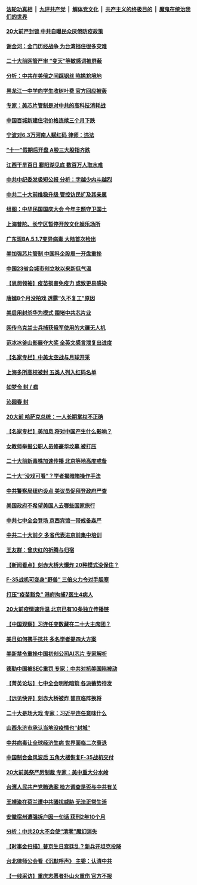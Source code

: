 ####  [法轮功真相](../../../../basic/blob/master/README.md?t=10110001) &nbsp;|&nbsp; [九评共产党](../../../../9ping.md/blob/master/README.md?t=10110001) &nbsp;|&nbsp; [解体党文化](../../../../jtdwh.md/blob/master/README.md?t=10110001)  &nbsp;|&nbsp; [共产主义的终极目的](../../../../gczydzjmd.md/blob/master/README.md?t=10110001) &nbsp;|&nbsp; [魔鬼在统治我们的世界](../../../../mgztzwmdsj.md/blob/master/README.md?t=10110001) 

#### [20大前严封锁 中共自曝民众厌倦防疫政策](../pages/nsc413/n13842480.md?t=10110001) 

#### [谢金河：金门历经战争 为台湾挡住很多灾难](../pages/nsc413/n13842379.md?t=10110001) 

#### [二十大前网管严审 “变天”等敏感词被屏蔽](../pages/nsc413/n13842389.md?t=10110001) 

#### [分析：中共在美俄之间踩钢丝 陷尴尬境地](../pages/nsc413/n13841990.md?t=10110001) 

#### [黑龙江一中学向学生收树叶费 官方回应被轰](../pages/nsc413/n13842328.md?t=10110001) 

#### [专家：美芯片管制是对中共的高科技消耗战](../pages/nsc413/n13842316.md?t=10110001) 

#### [中国百城新建住宅价格连续三个月下跌](../pages/nsc413/n13842200.md?t=10110001) 

#### [宁波对6.3万河南人赋红码 律师：违法](../pages/nsc413/n13842291.md?t=10110001) 

#### [“十一”假期后开盘 A股三大股指齐跌](../pages/nsc413/n13842294.md?t=10110001) 

#### [江西干旱百日 鄱阳湖见底 数百万人取水难](../pages/nsc413/n13842301.md?t=10110001) 

#### [中共中纪委发极短公报 分析：字越少内斗越烈](../pages/nsc413/n13842176.md?t=10110001) 

#### [中共二十大前维稳升级 管控访民扩及其亲属](../pages/nsc413/n13842240.md?t=10110001) 

#### [组图：中华民国国庆大会 今年主题守卫国土](../pages/nsc413/n13842113.md?t=10110001) 

#### [上海普陀、长宁区暂停开放文化娱乐场所](../pages/nsc413/n13842165.md?t=10110001) 

#### [广东现BA.5.1.7变异病毒 大陆首次检出](../pages/nsc413/n13842198.md?t=10110001) 

#### [美加强芯片管制 中国科企股周一开盘重挫](../pages/nsc413/n13842177.md?t=10110001) 


#### [中国23省会城市创立秋以来新低气温](../pages/nsc413/n13842040.md?t=10110001) 

#### [【思想领袖】疫苗损害免疫力 或致更易感染](../pages/nsc413/n13821090.md?t=10110001) 

#### [唐嫣8个月没拍戏 透露“久不复工”原因](../pages/nsc413/n13842010.md?t=10110001) 

#### [美启用封杀华为模式 围堵中共芯片业](../pages/nsc413/n13841949.md?t=10110001) 

#### [网传乌克兰士兵捕获俄军使用的大疆无人机](../pages/nsc413/n13841959.md?t=10110001) 

#### [范冰冰釜山影展夺大奖 全英文感言泄复出进度](../pages/nsc413/n13841956.md?t=10110001) 

#### [【名家专栏】中美太空战与月球开采](../pages/nsc413/n13841824.md?t=10110001) 

#### [上海多所高校被封 五类人列入红码名单](../pages/nsc413/n13841848.md?t=10110001) 

#### [如梦令 封 / 疯](../pages/nsc413/n13841968.md?t=10110001) 

#### [沁园春 封](../pages/nsc413/n13841961.md?t=10110001) 

#### [20大前 哈萨克总统：一人长期掌权不正确](../pages/nsc413/n13841539.md?t=10110001) 

#### [【名家专栏】美加息 将对中国产生什么影响？](../pages/nsc413/n13841817.md?t=10110001) 

#### [女教师举报公职人员修豪华坟墓 被打压](../pages/nsc413/n13841765.md?t=10110001) 

#### [二十大前新毒株加速传播 北京等地高度戒备](../pages/nsc413/n13841884.md?t=10110001) 

#### [二十大“没戏可看”？学者揭暗箱操作手法](../pages/nsc413/n13841802.md?t=10110001) 

#### [中共警察局纽约设点 美议员促拜登政府严查](../pages/nsc413/n13841856.md?t=10110001) 

#### [美国政府不希望美国人去哪些国家旅行](../pages/nsc413/n13837562.md?t=10110001) 

#### [中共七中全会登场 京西宾馆一带戒备森严](../pages/nsc413/n13841758.md?t=10110001) 

#### [中共二十大前夕 多省代表进京前集中培训](../pages/nsc413/n13841684.md?t=10110001) 

#### [王友群：曾庆红的折腾与归宿](../pages/nsc413/n13841525.md?t=10110001) 

#### [【新闻看点】刻赤大桥大爆炸 20种模式没保住？](../pages/nsc413/n13841437.md?t=10110001) 

#### [F-35战机可变身“野兽” 三倍火力令对手胆寒](../pages/nsc413/n13841499.md?t=10110001) 


#### [打压“疫苗豁免” 港府拘捕7医生4病人](../pages/nsc413/n13841603.md?t=10110001) 

#### [20大前疫情速升温 北京已有10条独立传播链](../pages/nsc413/n13841535.md?t=10110001) 

#### [【中国观察】习连任变数藏在二十大主席团？](../pages/nsc413/n13841601.md?t=10110001) 

#### [美日如何携手抗共 多名学者提四大方案](../pages/nsc413/n13839159.md?t=10110001) 

#### [美新禁令重挫中国初创公司AI芯片 专家解析](../pages/nsc413/n13841593.md?t=10110001) 

#### [德勤中国被SEC重罚 专家：中共对抗美国陷被动](../pages/nsc413/n13841588.md?t=10110001) 

#### [【菁英论坛】七中全会明枪暗箭 各派蓄势待发](../pages/nsc413/n13841540.md?t=10110001) 

#### [【远见快评】刻赤大桥被炸 普京临阵换将](../pages/nsc413/n13841578.md?t=10110001) 

#### [二十大是场大戏 专家：习近平连任意味什么](../pages/nsc413/n13841544.md?t=10110001) 

#### [山西永济市承认当地没疫情也“封城”](../pages/nsc413/n13841551.md?t=10110001) 

#### [中共病毒让全球经济生病 世界面临二次衰退](../pages/nsc413/n13841569.md?t=10110001) 

#### [中国制合金风波后 五角大楼恢复F-35战机交付](../pages/nsc413/n13841536.md?t=10110001) 

#### [20大前美祭严厉制裁 专家：美中重大分水岭](../pages/nsc413/n13841523.md?t=10110001) 

#### [台湾人民共产党贿选案 检方调查是否与中共有关](../pages/nsc413/n13841193.md?t=10110001) 

#### [王靖渝在荷兰遭中共骚扰威胁 无法正常生活](../pages/nsc413/n13841496.md?t=10110001) 

#### [安徽宿州遭强拆户因一句话 获刑2年10个月](../pages/nsc413/n13841475.md?t=10110001) 

#### [分析：中共20大不会使“清零”魔幻消失](../pages/nsc413/n13841076.md?t=10110001) 

#### [【时事金扫描】普京生日宫廷乱？新兵开坦克投降](../pages/nsc413/n13841088.md?t=10110001) 

#### [台北律师公会看《沉默呼声》 主委：认清中共](../pages/nsc413/n13841269.md?t=10110001) 

#### [【一线采访】重庆志愿者扑山火重伤 官方不报](../pages/nsc413/n13841380.md?t=10110001) 

